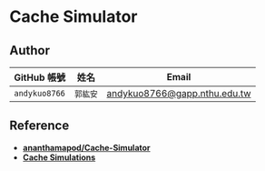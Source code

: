 # Cache Simulator

## Author
| GitHub 帳號 | 姓名 | Email |
| ----------- | --- | --- |
| `andykuo8766` | `郭紘安` | andykuo8766@gapp.nthu.edu.tw |



## Reference

* **[ananthamapod/Cache-Simulator](https://github.com/ananthamapod/Cache-Simulator)**
* **[Cache Simulations](http://www.csbio.unc.edu/mcmillan/index.py?run=Wiki&page=%24Comp411S12.Lab+9)**
